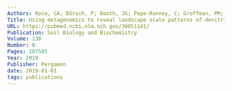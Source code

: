 ```yaml
---
Authors: Roco, CA; Dörsch, P; Booth, JG; Pepe-Ranney, C; Groffman, PM; Fahey, TJ; Yavitt, JB; Shapleigh, JP
Title: Using metagenomics to reveal landscape scale patterns of denitrifiers in a montane forest ecosystem
URL: https://pubmed.ncbi.nlm.nih.gov/30851141/
Publication: Soil Biology and Biochemistry
Volume: 138
Number: 0
Pages: 107585
Year: 2019
Publisher: Pergamon
date: 2019-01-01
tags: publications
---
```

